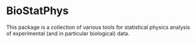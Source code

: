 # BioStatPhys

This package is a collection of various tools for statistical physics analysis of experimental (and in particular biological) data.

